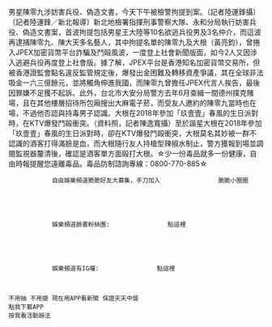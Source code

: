 男星陳零九涉妨害兵役、偽造文書，今天下午被檢警拘提到案。（記者陸運鋒攝）〔記者陸運鋒／新北報導〕新北地檢署指揮刑事警察大隊、永和分局執行妨害兵役、偽造文書案，首波拘提包括男星王大陸等10名欲逃兵役男及3名仲介，而這波再逮捕陳零九、陳大天多名藝人，其中拘提名單的陳零九及大根（黃亮鈞），曾捲入JPEX加密貨幣平台詐騙及鬥毆風波，一度登上社會新聞版面，如今2人又因涉入逃避兵役再度登上社會版。據了解，JPEX平台是香港知名加密貨幣交易所，但被香港證監會點名違反監管規定後，爆發出金困難及轉移資產爭議，其在全球非法吸金一六三億餘元，並將觸角伸進我國，而陳零九曾擔任JPEX代言人挨告，最後因罪嫌不足獲不起訴。此外，台北市大安分局警方去年6月查緝一間德州撲克賭場，且在其他樓層招待所包廂搜出大麻電子菸，而受友人邀約的陳零九當時也在場，不過他否認與持毒男子認識。大根在2018年參加「玖壹壹」春風的生日派對時，在KTV爆發鬥毆衝突。（資料照，記者陳逸寬攝）至於諧星大根在2018年參加「玖壹壹」春風的生日派對時，卻在KTV爆發鬥毆衝突，大根莫名其妙被一群不認識的酒客打得滿臉是血，而大根隨行友人持槍型辣椒水制止，警方獲報到場並調閱監視器釐清後，確認是酒客單方面毆打大根。☆少一份毒品就多一份健康，自由時報提醒您遠離毒品。毒品防制諮詢專線：0800-770-885☆


                自由娛樂頻道脆脆好友大募集，手刀加入                脆脆小圈圈





                娛樂頻道臉書粉絲團:                點這裡





                娛樂頻道有IG囉:                點這裡



    不用抽 不用搶 現在用APP看新聞 保證天天中獎　
    點我下載APP　
    按我看活動辦法
